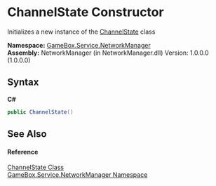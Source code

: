 # ChannelState Constructor 
 

Initializes a new instance of the <a href="a1c30b6a-f19c-d0b5-7dd8-320106983864">ChannelState</a> class

**Namespace:**&nbsp;<a href="e92cd5f6-6868-30a4-62ef-776833ad32a3">GameBox.Service.NetworkManager</a><br />**Assembly:**&nbsp;NetworkManager (in NetworkManager.dll) Version: 1.0.0.0 (1.0.0.0)

## Syntax

**C#**<br />
``` C#
public ChannelState()
```


## See Also


#### Reference
<a href="a1c30b6a-f19c-d0b5-7dd8-320106983864">ChannelState Class</a><br /><a href="e92cd5f6-6868-30a4-62ef-776833ad32a3">GameBox.Service.NetworkManager Namespace</a><br />